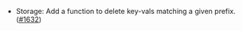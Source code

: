 - Storage: Add a function to delete key-vals matching a given prefix.
  ([\#1632](https://github.com/anoma/namada/pull/1632))